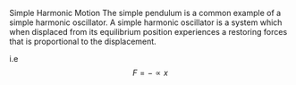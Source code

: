 Simple Harmonic Motion
The simple pendulum is a common example of a simple harmonic oscillator. A simple harmonic oscillator is a system which when displaced from its equilibrium position experiences a restoring forces that is proportional to the displacement.

i.e
$$ F = -\propto x $$
